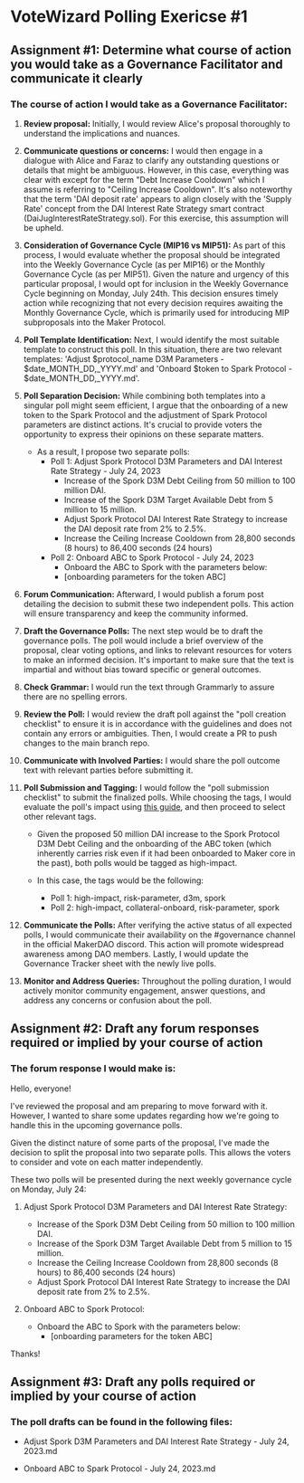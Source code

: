 # VoteWizard Polling Exericse #1

## Assignment #1: Determine what course of action you would take as a Governance Facilitator and communicate it clearly

### The course of action I would take as a Governance Facilitator:

1. **Review proposal:** Initially, I would review Alice's proposal thoroughly to understand the implications and nuances.

2. **Communicate questions or concerns:** I would then engage in a dialogue with Alice and Faraz to clarify any outstanding questions or details that might be ambiguous. However, in this case, everything was clear with except for the term "Debt Increase Cooldown" which I assume is referring to "Ceiling Increase Cooldown". It's also noteworthy that the term 'DAI deposit rate' appears to align closely with the 'Supply Rate' concept from the DAI Interest Rate Strategy smart contract (DaiJugInterestRateStrategy.sol). For this exercise, this assumption will be upheld.

3. **Consideration of Governance Cycle (MIP16 vs MIP51):** As part of this process, I would evaluate whether the proposal should be integrated into the Weekly Governance Cycle (as per MIP16) or the Monthly Governance Cycle (as per MIP51). Given the nature and urgency of this particular proposal, I would opt for inclusion in the Weekly Governance Cycle beginning on Monday, July 24th. This decision ensures timely action while recognizing that not every decision requires awaiting the Monthly Governance Cycle, which is primarily used for introducing MIP subproposals into the Maker Protocol.

4. **Poll Template Identification:** Next, I would identify the most suitable template to construct this poll. In this situation, there are two relevant templates: 'Adjust $protocol_name D3M Parameters - $date_MONTH_DD,_YYYY.md' and 'Onboard $token to Spark Protocol - $date_MONTH_DD,_YYYY.md'.

5. **Poll Separation Decision:** While combining both templates into a singular poll might seem efficient, I argue that the onboarding of a new token to the Spark Protocol and the adjustment of Spark Protocol parameters are distinct actions. It's crucial to provide voters the opportunity to express their opinions on these separate matters.

	- As a result, I propose two separate polls:
		- Poll 1: Adjust Spork Protocol D3M Parameters and DAI Interest Rate Strategy - July 24, 2023
			- Increase of the Spork D3M Debt Ceiling from 50 million to 100 million DAI.
			- Increase of the Spork D3M Target Available Debt from 5 million to 15 million.
			- Adjust Spork Protocol DAI Interest Rate Strategy to increase the DAI deposit rate from 2% to 2.5%.
			- Increase the Ceiling Increase Cooldown from 28,800 seconds (8 hours) to 86,400 seconds (24 hours)
		- Poll 2: Onboard ABC to Spork Protocol - July 24, 2023
			- Onboard the ABC to Spork with the parameters below:
			- [onboarding parameters for the token ABC]

6. **Forum Communication:**  Afterward, I would publish a forum post detailing the decision to submit these two independent polls. This action will ensure transparency and keep the community informed.

7. **Draft the Governance Polls:** The next step would be to draft the governance polls. The poll would include a brief overview of the proposal, clear voting options, and links to relevant resources for voters to make an informed decision. It's important to make sure that the text is impartial and without bias toward specific or general outcomes.

8. **Check Grammar:** I would run the text through Grammarly to assure there are no spelling errors.

9. **Review the Poll:** I would review the draft poll against the "poll creation checklist" to ensure it is in accordance with the guidelines and does not contain any errors or ambiguities. Then, I would create a PR to push changes to the main branch repo.

10. **Communicate with Involved Parties:** I would share the poll outcome text with relevant parties before submitting it.

11. **Poll Submission and Tagging:** I would follow the "poll submission checklist" to submit the finalized polls. While choosing the tags, I would evaluate the poll's impact using [this guide](https://manual.makerdao.com/governance/off-chain/impact-estimations), and then proceed to select other relevant tags.

	- Given the proposed 50 million DAI increase to the Spork Protocol D3M Debt Ceiling and the onboarding of the ABC token (which inherently carries risk even if it had been onboarded to Maker core in the past), both polls would be tagged as high-impact.

	- In this case, the tags would be the following:
		- Poll 1: high-impact, risk-parameter, d3m, spork
		- Poll 2: high-impact, collateral-onboard, risk-parameter, spork

12. **Communicate the Polls:** After verifying the active status of all expected polls, I would communicate their availability on the #governance channel in the official MakerDAO discord. This action will promote widespread awareness among DAO members. Lastly, I would update the Governance Tracker sheet with the newly live polls.

13. **Monitor and Address Queries:** Throughout the polling duration, I would actively monitor community engagement, answer questions, and address any concerns or confusion about the poll.

## Assignment #2: Draft any forum responses required or implied by your course of action

### The forum response I would make is:

Hello, everyone!

I've reviewed the proposal and am preparing to move forward with it. However, I wanted to share some updates regarding how we're going to handle this in the upcoming governance polls.

Given the distinct nature of some parts of the proposal, I've made the decision to split the proposal into two separate polls. This allows the voters to consider and vote on each matter independently.

These two polls will be presented during the next weekly governance cycle on Monday, July 24:

1. Adjust Spork Protocol D3M Parameters and DAI Interest Rate Strategy:

   - Increase of the Spork D3M Debt Ceiling from 50 million to 100 million DAI.
   - Increase of the Spork D3M Target Available Debt from 5 million to 15 million.
   - Increase the Ceiling Increase Cooldown from 28,800 seconds (8 hours) to 86,400 seconds (24 hours)
   - Adjust Spork Protocol DAI Interest Rate Strategy to increase the DAI deposit rate from 2% to 2.5%.
   
2. Onboard ABC to Spork Protocol:

   - Onboard the ABC to Spork with the parameters below:
     - [onboarding parameters for the token ABC]

Thanks!


## Assignment #3: Draft any polls required or implied by your course of action

### The poll drafts can be found in the following files:

- Adjust Spork D3M Parameters and DAI Interest Rate Strategy - July 24, 2023.md

- Onboard ABC to Spark Protocol - July 24, 2023.md